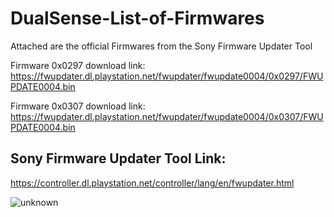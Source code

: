 # DualSense-List-of-Firmwares
Attached are the official Firmwares from the Sony Firmware Updater Tool

Firmware 0x0297 download link: https://fwupdater.dl.playstation.net/fwupdater/fwupdate0004/0x0297/FWUPDATE0004.bin

Firmware 0x0307 download link: https://fwupdater.dl.playstation.net/fwupdater/fwupdate0004/0x0307/FWUPDATE0004.bin



## Sony Firmware Updater Tool Link: 
https://controller.dl.playstation.net/controller/lang/en/fwupdater.html


![unknown](https://user-images.githubusercontent.com/4289084/164345895-e3e895df-214a-4327-8da6-51a4345414ea.png)
